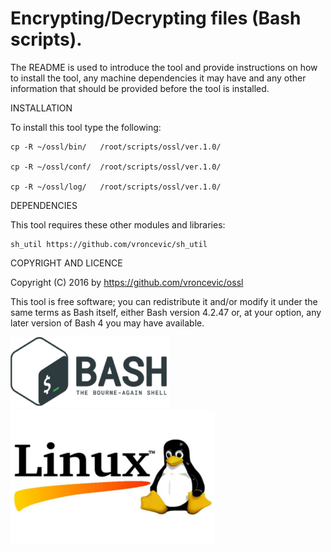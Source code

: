 Encrypting/Decrypting files (Bash scripts).
================================================================================

The README is used to introduce the tool and provide instructions on
how to install the tool, any machine dependencies it may have and any
other information that should be provided before the tool is installed.

INSTALLATION

To install this tool type the following:

	cp -R ~/ossl/bin/   /root/scripts/ossl/ver.1.0/

	cp -R ~/ossl/conf/  /root/scripts/ossl/ver.1.0/

	cp -R ~/ossl/log/   /root/scripts/ossl/ver.1.0/


DEPENDENCIES

This tool requires these other modules and libraries:

	sh_util https://github.com/vroncevic/sh_util

COPYRIGHT AND LICENCE

Copyright (C) 2016 by https://github.com/vroncevic/ossl

This tool is free software; you can redistribute it and/or modify
it under the same terms as Bash itself, either Bash version 4.2.47 or,
at your option, any later version of Bash 4 you may have available.

![alt tag](https://raw.githubusercontent.com/vroncevic/ossl/master/bash_logo.png)
![alt tag](https://raw.githubusercontent.com/vroncevic/ossl/master/linux_logo.jpg)

